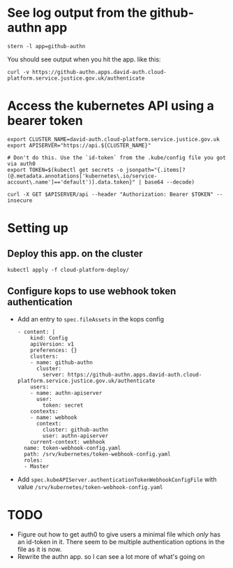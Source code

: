 # See log output from the github-authn app

    stern -l app=github-authn

You should see output when you hit the app. like this:

    curl -v https://github-authn.apps.david-auth.cloud-platform.service.justice.gov.uk/authenticate

# Access the kubernetes API using a bearer token

    export CLUSTER_NAME=david-auth.cloud-platform.service.justice.gov.uk
    export APISERVER="https://api.${CLUSTER_NAME}"

    # Don't do this. Use the `id-token` from the .kube/config file you got via auth0
    export TOKEN=$(kubectl get secrets -o jsonpath="{.items[?(@.metadata.annotations['kubernetes\.io/service-account\.name']=='default')].data.token}" | base64 --decode)

    curl -X GET $APISERVER/api --header "Authorization: Bearer $TOKEN" --insecure

# Setting up

## Deploy this app. on the cluster

    kubectl apply -f cloud-platform-deploy/

## Configure kops to use webhook token authentication

* Add an entry to `spec.fileAssets` in the kops config

      - content: |
          kind: Config
          apiVersion: v1
          preferences: {}
          clusters:
          - name: github-authn
            cluster:
              server: https://github-authn.apps.david-auth.cloud-platform.service.justice.gov.uk/authenticate
          users:
          - name: authn-apiserver
            user:
              token: secret
          contexts:
          - name: webhook
            context:
              cluster: github-authn
              user: authn-apiserver
          current-context: webhook
        name: token-webhook-config.yaml
        path: /srv/kubernetes/token-webhook-config.yaml
        roles:
        - Master

* Add `spec.kubeAPIServer.authenticationTokenWebhookConfigFile` with value `/srv/kubernetes/token-webhook-config.yaml`

# TODO

* Figure out how to get auth0 to give users a minimal file which *only* has an id-token in it. There seem to be multiple authentication options in the file as it is now.
* Rewrite the authn app. so I can see a lot more of what's going on
